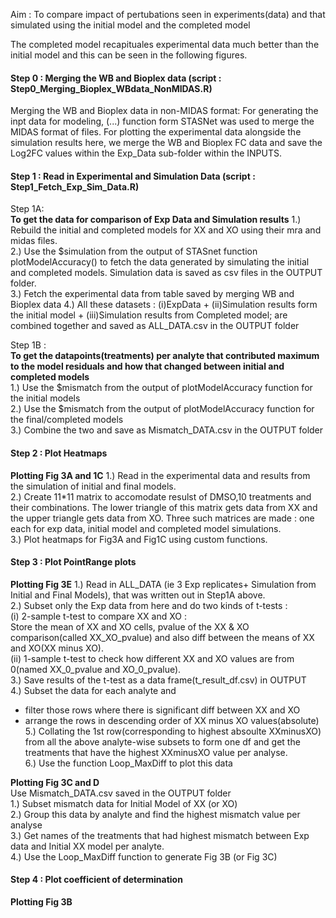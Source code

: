 
Aim : To compare impact of pertubations seen in experiments(data) and that simulated using the initial model and the completed model

The completed model recapituales experimental data much better than the initial model and this can be seen in the following figures.


####  Step 0 : Merging the WB and Bioplex data  (script : Step0_Merging_Bioplex_WBdata_NonMIDAS.R)      
Merging the WB and Bioplex data in non-MIDAS format: For generating the inpt data for modeling, (...) function form STASNet was used to merge the MIDAS format of files. For plotting the experimental data alongside the simulation results here, we merge the WB and Bioplex FC data and save the Log2FC values within the Exp_Data sub-folder within the INPUTS.

#### Step 1 : Read in Experimental and Simulation Data (script : Step1_Fetch_Exp_Sim_Data.R)       
Step 1A:       
**To get the data for comparison of Exp Data and Simulation results**
1.) Rebuild the initial and completed models for XX and XO using their mra and midas files.     
2.) Use the $simulation from the output of STASnet function plotModelAccuracy() to fetch the data generated by simulating the initial and completed models. Simulation data is saved as csv files in the OUTPUT folder.  
3.) Fetch the experimental data from table saved by merging WB and Bioplex data 
4.) All these datasets : (i)ExpData + (ii)Simulation results form the initial model + (iii)Simulation results from Completed model;  are combined together and saved as ALL_DATA.csv in the OUTPUT folder   

Step 1B :     
**To get the datapoints(treatments) per analyte that contributed maximum to the model residuals and how that changed between initial and completed models**  
1.) Use the $mismatch from the output of plotModelAccuracy function for the initial models   
2.) Use the $mismatch from the output of plotModelAccuracy function for the final/completed models   
3.) Combine the two and save as Mismatch_DATA.csv in the OUTPUT folder   

#### Step 2 : Plot Heatmaps  
**Plotting Fig 3A and 1C**
1.) Read in the experimental data and results from the simulation of initial and final models.    
2.) Create 11\*11 matrix to accomodate resulst of DMSO,10 treatments and their combinations. The lower triangle of this matrix gets data from XX and the upper triangle gets data from XO. Three such matrices are made : one each for exp data, initial model and completed model simulations.   
3.) Plot heatmaps for Fig3A and Fig1C using custom functions.    


#### Step 3 : Plot PointRange plots 
**Plotting Fig 3E**
1.) Read in ALL_DATA (ie 3 Exp replicates+ Simulation from Initial and Final Models), that was written out in Step1A above.   
2.) Subset only the Exp data from here and do two kinds of t-tests :   
(i) 2-sample t-test to compare XX and XO :    
Store the mean of XX and XO cells, pvalue of the XX & XO comparison(called XX_XO_pvalue) and also diff between the means of XX and XO(XX minus XO).    
(ii) 1-sample t-test to check how different XX and XO values are from 0(named XX_0_pvalue and XO_0_pvalue).           
3.) Save results of the t-test as a data frame(t_result_df.csv) in OUTPUT   
4.) Subset the data for each analyte and     
- filter those rows where there is significant diff between XX and XO   
- arrange the rows in descending order of XX minus XO values(absolute)   
5.) Collating the 1st row(corresponding to highest absoulte XXminusXO) from all the above analyte-wise subsets to form one df and get the treatments that have the highest XXminusXO value per analyse.   
6.) Use the function Loop_MaxDiff to plot this data 


**Plotting Fig 3C and D**  
Use Mismatch_DATA.csv saved in the OUTPUT folder   
1.) Subset mismatch data for Initial Model of XX (or XO)   
2.) Group this data by analyte and find the highest mismatch value per analyse   
3.) Get names of the treatments that had highest mismatch between Exp data and Initial XX model per analyte.   
4.) Use the Loop_MaxDiff function to generate Fig 3B (or Fig 3C)   

#### Step 4 : Plot coefficient of determination
**Plotting Fig 3B**











